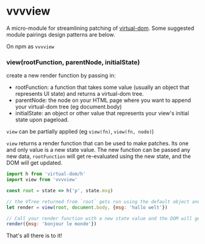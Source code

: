 # vvvview

A micro-module for streamlining patching of [virtual-dom](https://github.com/Matt-Esch/virtual-dom). Some suggested module pairings design patterns are below.

On npm as `vvvview`

### view(rootFunction, parentNode, initialState)

create a new render function by passing in:

* rootFunction: a function that takes some value (usually an object that represents UI state) and returns a virtual-dom tree.
* parentNode: the node on your HTML page where you want to append your virtual-dom tree (eg document.body)
* initialState: an object or other value that represents your view's initial state upon pageload.

`view` can be partially applied (eg `view(fn)`, `view(fn, node)`)

`view` returns a render function that can be used to make patches. Its one and only value is a new state value. The new function can be passed any new data, `rootFunction` will get re-evaluated using the new state, and the DOM will get updated.

```js
import h from 'virtual-dom/h'
import view from 'vvvview'

const root = state => h('p', state.msg)

// the VTree returned from `root` gets run using the default object and appended to document.body.
let render = view(root, document.body, {msg: 'hallo welt'})

// Call your render function with a new state value and the DOM will get patched
render({msg: 'bonjour le monde'})
```

That's all there is to it! 
